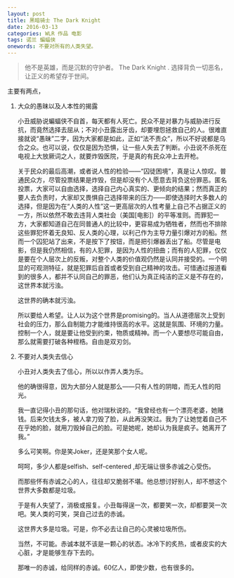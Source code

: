 ```yaml
---
layout: post
title: 黑暗骑士 The Dark Knight
date: 2016-03-13
categories: WLR 作品 电影
tags: 诺兰 蝙蝠侠
onewords: 不要对所有的人类失望。
---
```

> 他不是英雄，而是沉默的守护者。 The Dark Knight . 选择背负一切恶名，让正义的希望存于世间。

主要有两点，

1. 大众的愚昧以及人本性的揭露

    小丑威胁说蝙蝠侠不自首，每天都有人死亡。民众不是对暴力与威胁进行反抗，而竟然选择去屈从；不对小丑露出牙齿，却要埋怨拯救自己的人。很难直接就说“愚昧”二字，因为大家都是如此，正如“法不责众”，所以不好说都是乌合之众。也可以说，仅仅是因为恐惧，让一些人失去了判断。小丑说不杀死在电视上大放厥词之人，就要炸毁医院，于是真的有民众冲上去开枪。

    关于民众的最后高潮，或者说人性的检验——“囚徒困境”，真是让人惊叹。普通民众方，尽管投票结果是炸毁，但是却没有个人愿意去背负这份罪恶。匿名投票，大家可以自由选择，选择自己内心真实的、更倾向的结果；然而真正的要人去负责时，大家却又畏惧自己选择带来的压力——即使选择时大多数人的选择，但是因为在“人类的人性”这一更高层次的人性考量上自己不占据正义的一方，所以依然不敢去违背人类社会（美国[电影]）的平等准则。而罪犯一方，大家都知道自己在同普通人的比较中，更容易成为牺牲者，然而也不排除这些罪犯怀着无良知、反人类的心理，以利己作为主导力量引爆对方的船。然而一个囚犯站了出来，不是按下了按钮，而是把引爆器丢出了船。尽管是电影，但是我仍然相信，有的人犯罪，是因为人性的扭曲；而有的人犯罪，仅仅是要在个人层次上的反叛，对整个人类的价值观仍然是认同并接受的。一个明显的可观测特征，就是犯罪后自首或者受到自己精神的攻击。可惜通过报道看到的很多人，都并不认同自己的罪恶，他们认为真正纯洁的正义是不存在的，这世界本就污浊。

    这世界的确本就污浊。 

    所以要给人希望。让人以为这个世界是promising的。当人从道德层次上受到社会的压力，那么自制能力才能维持很高的水平。这就是氛围、环境的力量。控制一个人，就是要让他受到约束，物质或精神。而一个人要想尽可能自由，那么就需要打破各种桎梏。自由是双刃剑。

2. 不要对人类失去信心

    小丑对人类失去了信心，所以以作弄人类为乐。

    他的确很得意，因为大部分人就是那么——只有人性的阴暗，而无人性的阳光。

    我一直记得小丑的那句话，他对瑞秋说的。“我曾经也有一个漂亮老婆，她赌钱。后来欠钱太多，被人拿刀毁了脸，从此再没笑过。我为了让她觉着自己不在乎她的脸，就用刀毁掉自己的脸。可是她呢，她却认为我是疯子。她离开了我。”

    多么可笑啊。你是笑Joker，还是笑那个女人呢。

    呵呵，多少人都是selfish、self-centered ,却无端让很多赤诚之心受伤。

    而那些怀有赤诚之心的人，往往却又脆弱不堪。他总想讨好别人，却不想这个世界大多数都是垃圾。

    于是有人失望了，消极或报复。小丑每得逞一次，都要笑一次，却都要哭一次吧。笑人类的可笑，哭自己过去的赤诚。

    这世界大多是垃圾。可是，你不必去让自己的心灵被垃圾所伤。

    当然，不可能。赤诚本就不该是一颗心的状态。冰冷下的炙热，或者皮实的大心脏，才是能够生存下去的。

    那唯一的赤诚，给同样的赤诚。60亿人，即使少数，也有很多的。